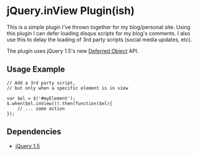 # jQuery.inView Plugin(ish)

This is a simple plugin I've thrown together for my blog/personal site. Using this plugin I can defer loading disqus scripts for my blog's comments. I also use this to delay the loading of 3rd party scripts (social media updates, etc).

The plugin uses jQuery 1.5's new [Deferred Object](http://api.jquery.com/category/deferred-object/) API.

## Usage Example

	// Add a 3rd party script, 
	// but only when a specific element is in view
	
	var $el = $('#myElement');
	$.when($el.inView()).then(function($el){
		// ... some action
	});

## Dependencies

- [jQuery 1.5](http://www.jquery.com/)
